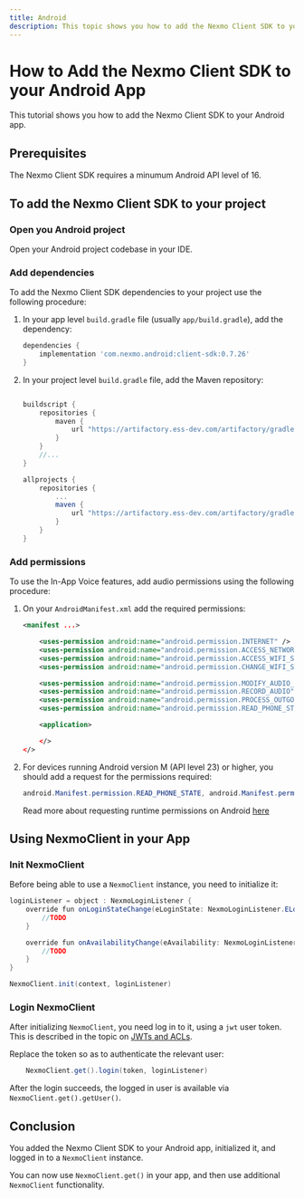 ```yaml
---
title: Android
description: This topic shows you how to add the Nexmo Client SDK to your Android application.
---
```


# How to Add the Nexmo Client SDK to your Android App

This tutorial shows you how to add the  Nexmo Client SDK to your Android app.

## Prerequisites

The Nexmo Client SDK requires a minumum Android API level of 16.

## To add the Nexmo Client SDK to your project

### Open you Android project

Open your Android project codebase in your IDE.

### Add dependencies

To add the Nexmo Client SDK dependencies to your project use the following procedure:

1. In your app level `build.gradle` file (usually `app/build.gradle`), add the dependency:

    ```groovy
    dependencies {
        implementation 'com.nexmo.android:client-sdk:0.7.26'
    }

    ```

2. In your project level `build.gradle` file, add the Maven repository:

    ```groovy

    buildscript {
        repositories {
            maven {
                url "https://artifactory.ess-dev.com/artifactory/gradle-dev-local"
            }
        }
        //...
    }

    allprojects {
        repositories {
            ...
            maven {
                url "https://artifactory.ess-dev.com/artifactory/gradle-dev-local"
            }
        }
    }
    ```

### Add permissions

To use the In-App Voice features, add audio permissions using the following procedure:

1. On your `AndroidManifest.xml` add the required permissions:

    ```xml
    <manifest ...>

        <uses-permission android:name="android.permission.INTERNET" />
        <uses-permission android:name="android.permission.ACCESS_NETWORK_STATE" />
        <uses-permission android:name="android.permission.ACCESS_WIFI_STATE" />
        <uses-permission android:name="android.permission.CHANGE_WIFI_STATE" />

        <uses-permission android:name="android.permission.MODIFY_AUDIO_SETTINGS" />
        <uses-permission android:name="android.permission.RECORD_AUDIO" />
        <uses-permission android:name="android.permission.PROCESS_OUTGOING_CALLS" />
        <uses-permission android:name="android.permission.READ_PHONE_STATE" />

        <application>

        </>
    </>
    ```

2. For devices running Android version M (API level 23) or higher, you should add a request for the permissions required:

    ```java
    android.Manifest.permission.READ_PHONE_STATE, android.Manifest.permission.RECORD_AUDIO, android.Manifest.permission.PROCESS_OUTGOING_CALLS
    ```

    Read more about requesting runtime permissions on Android [here]("https://developer.android.com/training/permissions/requesting")

## Using NexmoClient in your App

### Init NexmoClient

Before being able to use a `NexmoClient` instance, you need to initialize it:

```java
loginListener = object : NexmoLoginListener {
    override fun onLoginStateChange(eLoginState: NexmoLoginListener.ELoginState, eLoginStateReason: NexmoLoginListener.ELoginStateReason) {
        //TODO
    }

    override fun onAvailabilityChange(eAvailability: NexmoLoginListener.EAvailability, nexmoConnectionState: NexmoConnectionState) {
        //TODO
    }
}

NexmoClient.init(context, loginListener)
```

### Login NexmoClient

After initializing `NexmoClient`, you need log in to it, using a `jwt` user token. This is described in the topic on [JWTs and ACLs](/client-sdk/concepts/jwt-acl).

Replace the token so as to authenticate the relevant user:

```java
    NexmoClient.get().login(token, loginListener)
```

After the login succeeds, the logged in user is available via `NexmoClient.get().getUser()`.

## Conclusion

You added the Nexmo Client SDK to your Android app, initialized it, and logged in to a `NexmoClient` instance.

You can now use `NexmoClient.get()` in your app, and then use additional `NexmoClient` functionality.
